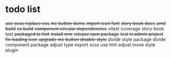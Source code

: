 # todo list

~~use scss replace css~~
~~mc button demo~~
~~import icon font~~
~~story book docs~~
~~umd build~~
~~es build~~
~~component circular dependencies~~
vitest coverage
story book test
~~packaged ts hint~~
~~install nrm~~
~~release npm package~~
~~test in admin project~~
~~fix loading icon~~
~~upgrade mc button disable style~~
divide style package
divide component package
adjust type export
scss use hint
adjust move style plugin

